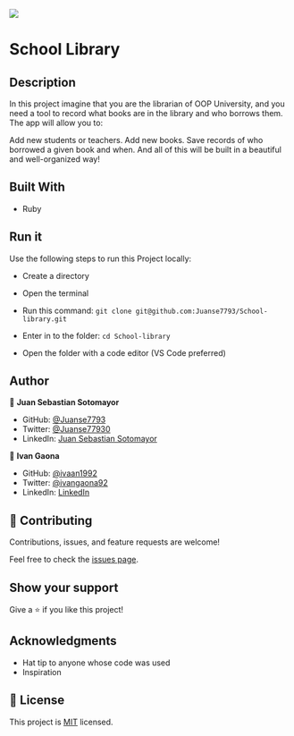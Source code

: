 ![](https://img.shields.io/badge/Microverse-blueviolet)

# School Library

## Description

In this project imagine that you are the librarian of OOP University, and you need a tool to record what books are in the library and who borrows them. The app will allow you to:

Add new students or teachers.
Add new books.
Save records of who borrowed a given book and when.
And all of this will be built in a beautiful and well-organized way!

## Built With

- Ruby


## Run it

Use the following steps to run this Project locally:

- Create a directory

- Open the terminal

- Run this command:
`git clone git@github.com:Juanse7793/School-library.git`

- Enter in to the folder:
`cd School-library`

- Open the folder with a code editor (VS Code preferred)


## Author

👤 **Juan Sebastian Sotomayor**

- GitHub: [@Juanse7793](https://github.com/Juanse7793)
- Twitter: [@Juanse77930](https://twitter.com/Juanse77930)
- LinkedIn: [Juan Sebastian Sotomayor](https://linkedin.com/in/juansebastiansotomayor)

👤 **Ivan Gaona**

- GitHub: [@ivaan1992](github.com/ivaan1992)
- Twitter: [@ivangaona92](https://twitter.com/ivangaona92)
- LinkedIn: [LinkedIn](https://www.linkedin.com/in/ivan-linares-gaona/)

## 🤝 Contributing

Contributions, issues, and feature requests are welcome!

Feel free to check the [issues page](../../issues/).

## Show your support

Give a ⭐️ if you like this project!

## Acknowledgments

- Hat tip to anyone whose code was used
- Inspiration


## 📝 License

This project is [MIT](./LICENSE) licensed.